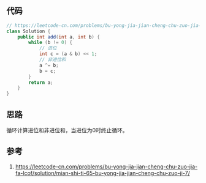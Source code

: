## 代码

```java
// https://leetcode-cn.com/problems/bu-yong-jia-jian-cheng-chu-zuo-jia-fa-lcof/solution/mian-shi-ti-65-bu-yong-jia-jian-cheng-chu-zuo-ji-7/
class Solution {
    public int add(int a, int b) {
        while (b != 0) {
            // 进位
            int c = (a & b) << 1;
            // 非进位和
            a ^= b;
            b = c;
        }
        return a;
    }
}
```

## 思路

循环计算进位和非进位和，当进位为0时终止循环。

## 参考

1. https://leetcode-cn.com/problems/bu-yong-jia-jian-cheng-chu-zuo-jia-fa-lcof/solution/mian-shi-ti-65-bu-yong-jia-jian-cheng-chu-zuo-ji-7/
